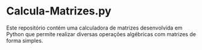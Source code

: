 # Calcula-Matrizes.py
Este repositório contém uma calculadora de matrizes desenvolvida em Python que permite realizar diversas operações algébricas com matrizes de forma simples.
